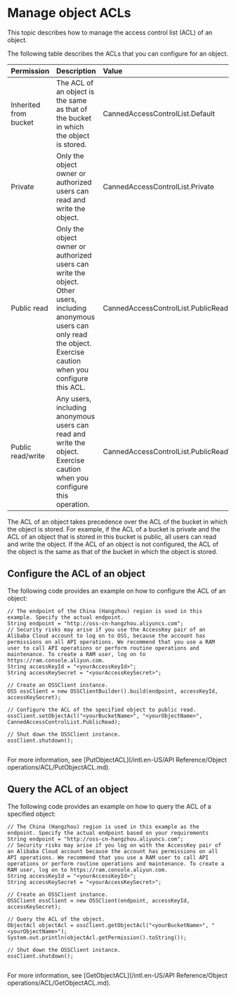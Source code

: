 # Manage object ACLs

This topic describes how to manage the access control list \(ACL\) of an object.

The following table describes the ACLs that you can configure for an object.

|Permission|Description|Value|
|:---------|:----------|:----|
|Inherited from bucket|The ACL of an object is the same as that of the bucket in which the object is stored.|CannedAccessControlList.Default|
|Private|Only the object owner or authorized users can read and write the object.|CannedAccessControlList.Private|
|Public read|Only the object owner or authorized users can write the object. Other users, including anonymous users can only read the object. Exercise caution when you configure this ACL.|CannedAccessControlList.PublicRead|
|Public read/write|Any users, including anonymous users can read and write the object. Exercise caution when you configure this operation.|CannedAccessControlList.PublicReadWrite|

The ACL of an object takes precedence over the ACL of the bucket in which the object is stored. For example, if the ACL of a bucket is private and the ACL of an object that is stored in this bucket is public, all users can read and write the object. If the ACL of an object is not configured, the ACL of the object is the same as that of the bucket in which the object is stored.

## Configure the ACL of an object

The following code provides an example on how to configure the ACL of an object:

```
// The endpoint of the China (Hangzhou) region is used in this example. Specify the actual endpoint.
String endpoint = "http://oss-cn-hangzhou.aliyuncs.com";
// Security risks may arise if you use the AccessKey pair of an Alibaba Cloud account to log on to OSS, because the account has permissions on all API operations. We recommend that you use a RAM user to call API operations or perform routine operations and maintenance. To create a RAM user, log on to https://ram.console.aliyun.com.
String accessKeyId = "<yourAccessKeyId>";
String accessKeySecret = "<yourAccessKeySecret>";

// Create an OSSClient instance.
OSS ossClient = new OSSClientBuilder().build(endpoint, accessKeyId, accessKeySecret);

// Configure the ACL of the specified object to public read.
ossClient.setObjectAcl("<yourBucketName>", "<yourObjectName>", CannedAccessControlList.PublicRead);

// Shut down the OSSClient instance.
ossClient.shutdown();
			
```

For more information, see [PutObjectACL](/intl.en-US/API Reference/Object operations/ACL/PutObjectACL.md).

## Query the ACL of an object

The following code provides an example on how to query the ACL of a specified object:

```
// The China (Hangzhou) region is used in this example as the endpoint. Specify the actual endpoint based on your requirements
String endpoint = "http://oss-cn-hangzhou.aliyuncs.com";
// Security risks may arise if you log on with the AccessKey pair of an Alibaba Cloud account because the account has permissions on all API operations. We recommend that you use a RAM user to call API operations or perform routine operations and maintenance. To create a RAM user, log on to https://ram.console.aliyun.com.
String accessKeyId = "<yourAccessKeyId>";
String accessKeySecret = "<yourAccessKeySecret>";

// Create an OSSClient instance.
OSSClient ossClient = new OSSClient(endpoint, accessKeyId, accessKeySecret);

// Query the ACL of the object.
ObjectAcl objectAcl = ossClient.getObjectAcl("<yourBucketName>", "<yourObjectName>");
System.out.println(objectAcl.getPermission().toString());

// Shut down the OSSClient instance.
ossClient.shutdown();
			
```

For more information, see [GetObjectACL](/intl.en-US/API Reference/Object operations/ACL/GetObjectACL.md).

